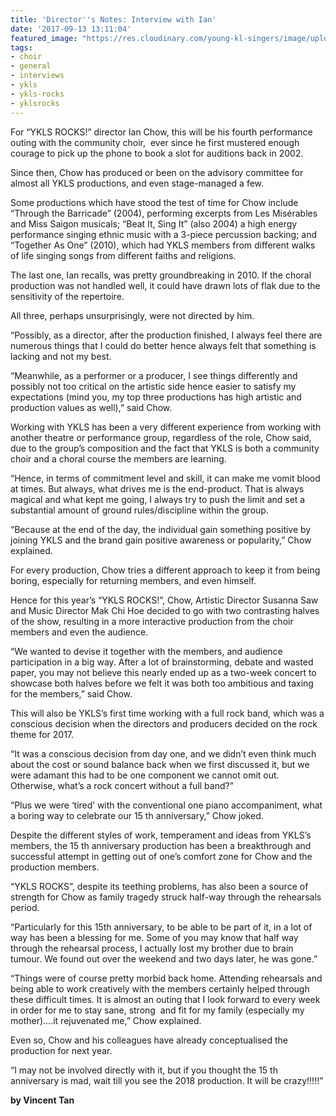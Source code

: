 ```yaml
---
title: 'Director''s Notes: Interview with Ian'
date: '2017-09-13 13:11:04'
featured_image: "https://res.cloudinary.com/young-kl-singers/image/upload/c_scale,w_800/v1520511287/Profile_Frame_YKLSRocks.jpg"
tags:
- choir
- general
- interviews
- ykls
- ykls-rocks
- yklsrocks
---
```


For “YKLS ROCKS!” director Ian Chow, this will be his fourth performance outing with the community choir,  ever since he first mustered enough courage to pick up the phone to book a slot for auditions back in 2002.

<!--more-->

Since then, Chow has produced or been on the advisory committee for almost all YKLS productions, and even stage-managed a few.

Some productions which have stood the test of time for Chow include “Through the Barricade” (2004), performing excerpts from Les Misérables and Miss Saigon musicals; “Beat It, Sing It” (also 2004) a high energy performance singing ethnic music with a 3-piece percussion backing; and “Together As One” (2010), which had YKLS members from different walks of life singing songs from different faiths and religions.

The last one, Ian recalls, was pretty groundbreaking in 2010. If the choral production was not handled well, it could have drawn lots of flak due to the sensitivity of the repertoire.

All three, perhaps unsurprisingly, were not directed by him.

“Possibly, as a director, after the production finished, I always feel there are numerous things that I could do better hence always felt that something is lacking and not my best.

“Meanwhile, as a performer or a producer, I see things differently and possibly not too critical on the artistic side hence easier to satisfy my expectations (mind you, my top three productions has high artistic and production values as well),” said Chow.

Working with YKLS has been a very different experience from working with another theatre or performance group, regardless of the role, Chow said, due to the group’s composition and the fact that YKLS is both a community choir and a choral course the members are learning.

“Hence, in terms of commitment level and skill, it can make me vomit blood at times. But always, what drives me is the end-product. That is always magical and what kept me going, I always try to push the limit and set a substantial amount of ground rules/discipline within the group.

“Because at the end of the day, the individual gain something positive by joining YKLS and the brand gain positive awareness or popularity,” Chow explained.

For every production, Chow tries a different approach to keep it from being boring, especially for returning members, and even himself.

Hence for this year’s “YKLS ROCKS!”, Chow, Artistic Director Susanna Saw and Music Director Mak Chi Hoe decided to go with two contrasting halves of the show, resulting in a more interactive production from the choir members and even the audience.

“We wanted to devise it together with the members, and audience participation in a big way. After a lot of brainstorming, debate and wasted paper, you may not believe this nearly ended up as a two-week concert to showcase both halves before we felt it was both too ambitious and taxing for the members,” said Chow.

This will also be YKLS’s first time working with a full rock band, which was a conscious decision when the directors and producers decided on the rock theme for 2017.

“It was a conscious decision from day one, and we didn’t even think much about the cost or sound balance back when we first discussed it, but we were adamant this had to be one component we cannot omit out. Otherwise, what’s a rock concert without a full band?”

“Plus we were ‘tired’ with the conventional one piano accompaniment, what a boring way to celebrate our 15
th anniversary,” Chow joked.

Despite the different styles of work, temperament and ideas from YKLS’s members, the 15
th anniversary production has been a breakthrough and successful attempt in getting out of one’s comfort zone for Chow and the production members.

“YKLS ROCKS”, despite its teething problems, has also been a source of strength for Chow as family tragedy struck half-way through the rehearsals period.

“Particularly for this 15th anniversary, to be able to be part of it, in a lot of way has been a blessing for me. Some of you may know that half way through the rehearsal process, I actually lost my brother due to brain tumour. We found out over the weekend and two days later, he was gone.”

“Things were of course pretty morbid back home. Attending rehearsals and being able to work creatively with the members certainly helped through these difficult times. It is almost an outing that I look forward to every week in order for me to stay sane, strong  and fit for my family (especially my mother)….it rejuvenated me,” Chow explained.

Even so, Chow and his colleagues have already conceptualised the production for next year.

“I may not be involved directly with it, but if you thought the 15
th anniversary is mad, wait till you see the 2018 production. It will be crazy!!!!!”


**by Vincent Tan**

